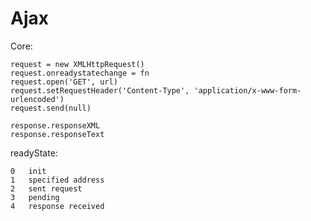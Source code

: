 
# Ajax

Core:

    request = new XMLHttpRequest()
    request.onreadystatechange = fn
    request.open('GET', url)
    request.setRequestHeader('Content-Type', 'application/x-www-form-urlencoded')
    request.send(null)
    
    response.responseXML
    response.responseText

readyState:

    0   init
    1   specified address
    2   sent request
    3   pending
    4   response received
                            
